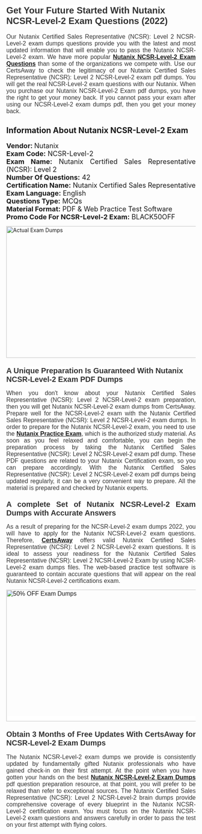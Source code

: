<h1><span style="font-size:24px"><span style="font-family:Calibri,sans-serif"><strong><span style="background-color:white"><span style="font-family:"Verdana",sans-serif"><span style="color:#333333">Get Your Future Started With Nutanix NCSR-Level-2 Exam Questions (2022)</span></span></span></strong></span></span></h1> <p style="text-align:justify"><span style="font-size:11pt"><span style="font-family:Calibri,sans-serif"><span style="font-size:12.0pt"><span style="background-color:white"><span style="font-family:"Verdana",sans-serif"><span style="color:#333333">Our Nutanix Certified Sales Representative (NCSR): Level 2 NCSR-Level-2 exam dumps questions provide you with the latest and most updated information that will enable you to pass the Nutanix NCSR-Level-2 exam. We have more popular <a href="https://www.certsaway.com/nutanix/ncsr-level-2-exam-dumps"><strong>Nutanix NCSR-Level-2 Exam Questions</strong></a> than some of the organizations we compete with. Use our CertsAway to check the legitimacy of our Nutanix Certified Sales Representative (NCSR): Level 2 NCSR-Level-2 exam pdf dumps. You will get the real NCSR-Level-2 exam questions with our Nutanix. When you purchase our Nutanix NCSR-Level-2 Exam pdf dumps, you have the right to get your money back. If you cannot pass your exam after using our NCSR-Level-2 exam dumps pdf, then you get your money back.</span></span></span></span></span></span></p> <h2 style="text-align:justify"><strong>Information About Nutanix NCSR-Level-2 Exam</strong></h2> <p style="text-align:justify"><span style="font-size:18px"><strong>Vendor: </strong>Nutanix<br /> <strong>Exam Code:</strong> NCSR-Level-2<br /> <strong>Exam Name:</strong> Nutanix Certified Sales Representative (NCSR): Level 2<br /> <strong>Number Of Questions:</strong> 42<br /> <strong>Certification Name:</strong> Nutanix Certified Sales Representative<br /> <strong>Exam Language:</strong> English<br /> <strong>Questions Type:</strong> MCQs<br /> <strong>Material Format:</strong> PDF & Web Practice Test Software<br /> <strong>Promo Code For NCSR-Level-2 Exam:</strong> BLACK50OFF</span></p> <p style="text-align:justify"><a href="https://www.certsaway.com/nutanix/ncsr-level-2-exam-dumps" rel="no-follow"><img alt="Actual Exam Dumps" src="https://blogger.googleusercontent.com/img/b/R29vZ2xl/AVvXsEhM7PDiBcnX1lSN-cQmq5aA7zhxn_sWcl74tkXOSfPCo3QtIY975M9XJLCwEgJ4RXKA47zmJGF6HERJJhyy2xAB8wXG6sgIARPXgzYSBnCmQcQUSzkzAw-rnNk2tBWror0N27JemDbU_7iS0jGjJohQplsk8CyGpJdZ9YktQ0Yz6f7IdzI5OZob-D4eGg/s1382/ca1.png" style="height:350px; width:750px" /></a></p> <h3><span style="font-size:20px"><strong><span style="font-family:Calibri,sans-serif"><span style="background-color:white"><span style="font-family:"Verdana",sans-serif"><span style="color:#333333">A Unique Preparation Is Guaranteed With Nutanix NCSR-Level-2 Exam PDF Dumps</span></span></span></span></strong></span></h3> <p style="text-align:justify"><span style="font-size:11pt"><span style="font-family:Calibri,sans-serif"><span style="font-size:12.0pt"><span style="background-color:white"><span style="font-family:"Verdana",sans-serif"><span style="color:#333333">When you don't know about your Nutanix Certified Sales Representative (NCSR): Level 2 NCSR-Level-2 exam preparation, then you will get Nutanix NCSR-Level-2 exam dumps from CertsAway. Prepare well for the NCSR-Level-2 exam with the Nutanix Certified Sales Representative (NCSR): Level 2 NCSR-Level-2 exam dumps. In order to prepare for the Nutanix NCSR-Level-2 exam, you need to use the <a href="https://www.certsaway.com/nutanix-questions"><strong>Nutanix Practice Exam</strong></a>, which is the authorized study material. As soon as you feel relaxed and comfortable, you can begin the preparation process by taking the Nutanix Certified Sales Representative (NCSR): Level 2 NCSR-Level-2 exam pdf dump. These PDF questions are related to your Nutanix Certification exam, so you can prepare accordingly. With the Nutanix Certified Sales Representative (NCSR): Level 2 NCSR-Level-2 exam pdf dumps being updated regularly, it can be a very convenient way to prepare. All the material is prepared and checked by Nutanix experts.</span></span></span></span></span></span></p> <h3 style="text-align:justify"><span style="font-size:20px"><span style="font-family:Calibri,sans-serif"><strong><span style="background-color:white"><span style="font-family:"Verdana",sans-serif"><span style="color:#333333">A complete Set of Nutanix NCSR-Level-2 Exam Dumps with Accurate Answers</span></span></span></strong></span></span></h3> <p style="text-align:justify"><span style="font-size:11pt"><span style="font-family:Calibri,sans-serif"><span style="font-size:12.0pt"><span style="background-color:white"><span style="font-family:"Verdana",sans-serif"><span style="color:#333333">As a result of preparing for the NCSR-Level-2 exam dumps 2022, you will have to apply for the Nutanix NCSR-Level-2 exam questions. Therefore, <a href=" https://www.certsaway.com/"><strong>CertsAway</strong></a> offers valid Nutanix Certified Sales Representative (NCSR): Level 2 NCSR-Level-2 exam questions. It is ideal to assess your readiness for the Nutanix Certified Sales Representative (NCSR): Level 2 NCSR-Level-2 Exam by using NCSR-Level-2 exam dumps files. The web-based practice test software is guaranteed to contain accurate questions that will appear on the real Nutanix NCSR-Level-2 certifications exam.</span></span></span></span></span></span></p> <p style="text-align:justify"><span style="font-size:11pt"><span style="font-family:Calibri,sans-serif"><span style="font-size:12.0pt"><span style="background-color:white"><span style="font-family:"Verdana",sans-serif"><span style="color:#333333"><a href="https://www.certsaway.com/nutanix/ncsr-level-2-exam-dumps" rel="no-follow"><img alt="50% OFF Exam Dumps" src="https://www.certcollections.com/uploads/content/c2.png" style="height:350px; width:750px" /></a></span></span></span></span></span></span></p> <h3 style="text-align:justify"><span style="font-size:20px"><strong><span style="font-family:Calibri,sans-serif"><span style="background-color:white"><span style="font-family:"Verdana",sans-serif"><span style="color:#333333">Obtain 3 Months of Free Updates With CertsAway for NCSR-Level-2 Exam Dumps</span></span></span></span></strong></span></h3> <p style="text-align:justify"><span style="font-size:11pt"><span style="font-family:Calibri,sans-serif"><span style="font-size:12.0pt"><span style="background-color:white"><span style="font-family:"Verdana",sans-serif"><span style="color:#333333">The Nutanix NCSR-Level-2 exam dumps we provide is consistently updated by fundamentally gifted Nutanix professionals who have gained check-in on their first attempt. At the point when you have gotten your hands on the best <a href="https://www.certsaway.com/nutanix/ncsr-level-2-exam-dumps"><strong>Nutanix NCSR-Level-2 Exam Dumps</strong></a> pdf question preparation resource, at that point, you will prefer to be relaxed than refer to exceptional sources. The Nutanix Certified Sales Representative (NCSR): Level 2 NCSR-Level-2 brain dumps provide comprehensive coverage of every blueprint in the Nutanix NCSR-Level-2 certification exam. You must focus on the Nutanix NCSR-Level-2 exam questions and answers carefully in order to pass the test on your first attempt with flying colors.</span></span></span></span></span></span></p>
